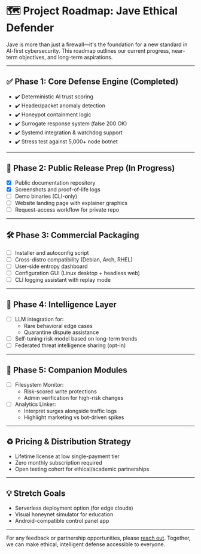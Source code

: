 # 🗺️ Project Roadmap: Jave Ethical Defender

Jave is more than just a firewall—it's the foundation for a new standard in AI-first cybersecurity. This roadmap outlines our current progress, near-term objectives, and long-term aspirations.

---

## ✅ Phase 1: Core Defense Engine (Completed)

- ✔️ Deterministic AI trust scoring
- ✔️ Header/packet anomaly detection
- ✔️ Honeypot containment logic
- ✔️ Surrogate response system (false 200 OK)
- ✔️ Systemd integration & watchdog support
- ✔️ Stress test against 5,000+ node botnet

---

## 🚧 Phase 2: Public Release Prep (In Progress)

- [x] Public documentation repository
- [x] Screenshots and proof-of-life logs
- [ ] Demo binaries (CLI-only)
- [ ] Website landing page with explainer graphics
- [ ] Request-access workflow for private repo

---

## 🛠️ Phase 3: Commercial Packaging

- [ ] Installer and autoconfig script
- [ ] Cross-distro compatibility (Debian, Arch, RHEL)
- [ ] User-side entropy dashboard
- [ ] Configuration GUI (Linux desktop + headless web)
- [ ] CLI logging assistant with replay mode

---

## 🧠 Phase 4: Intelligence Layer

- [ ] LLM integration for:
  - Rare behavioral edge cases
  - Quarantine dispute assistance
- [ ] Self-tuning risk model based on long-term trends
- [ ] Federated threat intelligence sharing (opt-in)

---

## 🔐 Phase 5: Companion Modules

- [ ] Filesystem Monitor:
  - Risk-scored write protections
  - Admin verification for high-risk changes
- [ ] Analytics Linker:
  - Interpret surges alongside traffic logs
  - Highlight marketing vs bot-driven spikes

---

## ♻️ Pricing & Distribution Strategy

- Lifetime license at low single-payment tier
- Zero monthly subscription required
- Open testing cohort for ethical/academic partnerships

---

## 💡 Stretch Goals

- Serverless deployment option (for edge clouds)
- Visual honeynet simulator for education
- Android-compatible control panel app

---

For any feedback or partnership opportunities, please [reach out](./request_access.md). Together, we can make ethical, intelligent defense accessible to everyone.
